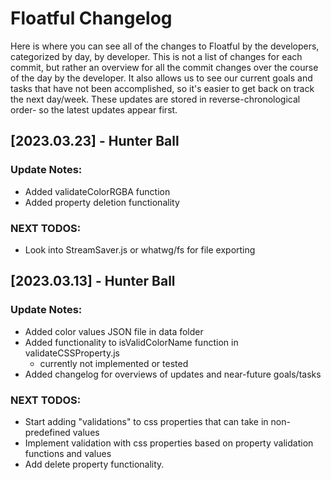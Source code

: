 # Floatful Changelog

Here is where you can see all of the changes to Floatful by the developers, categorized by day, by developer. This is not a list of changes for each commit, but rather an overview for all the commit changes over the course of the day by the developer. It also allows us to see our current goals and tasks that have not been accomplished, so it's easier to get back on track the next day/week.
These updates are stored in reverse-chronological order- so the latest updates appear first.

## [2023.03.23] - Hunter Ball

### Update Notes:

-   Added validateColorRGBA function
-   Added property deletion functionality

### NEXT TODOS:

-   Look into StreamSaver.js or whatwg/fs for file exporting

## [2023.03.13] - Hunter Ball

### Update Notes:

-   Added color values JSON file in data folder
-   Added functionality to isValidColorName function in validateCSSProperty.js
    -   currently not implemented or tested
-   Added changelog for overviews of updates and near-future goals/tasks

### NEXT TODOS:

-   Start adding "validations" to css properties that can take in non-predefined values
-   Implement validation with css properties based on property validation functions and values
-   Add delete property functionality.
